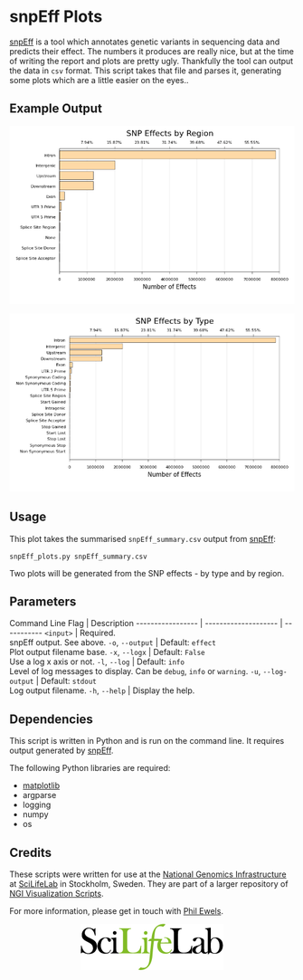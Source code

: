 # snpEff Plots
[snpEff](http://snpeff.sourceforge.net/) is a tool which annotates genetic
variants in sequencing data and predicts their effect. The numbers
it produces are really nice, but at the time of writing the report
and plots are pretty ugly. Thankfully the tool can output the data in
`csv` format. This script takes that file and parses it, generating
some plots which are a little easier on the eyes..

## Example Output

![Effect Type Plot](../../examples/snpEff_effect_regions.png)

![Effect Type Plot](../../examples/snpEff_effect_types.png)

## Usage
This plot takes the summarised `snpEff_summary.csv` output from
[snpEff](http://snpeff.sourceforge.net/):

    snpEff_plots.py snpEff_summary.csv

Two plots will be generated from the SNP effects - by type and by region.

## Parameters
Command Line Flag | Description
----------------- | -------------------- | -----------
`<input>` | Required.<br>snpEff output. See above.
`-o`, `--output` | Default: `effect`<br>Plot output filename base.
`-x`, `--logx` | Default: `False`<br>Use a log x axis or not.
`-l`, `--log` | Default: `info`<br>Level of log messages to display. Can be `debug`, `info` or `warning`.
`-u`, `--log-output` | Default: `stdout`<br>Log output filename.
`-h`, `--help` | Display the help.

## Dependencies

This script is written in Python and is run on the command line. It requires
output generated by [snpEff](http://snpeff.sourceforge.net/).

The following Python libraries are required:

* [matplotlib](http://matplotlib.org/)
* argparse
* logging
* numpy
* os

## Credits
These scripts were written for use at the 
[National Genomics Infrastructure](https://portal.scilifelab.se/genomics/)
at [SciLifeLab](http://www.scilifelab.se/) in Stockholm, Sweden. They are 
part of a larger repository of
[NGI Visualization Scripts](https://github.com/SciLifeLab/ngi_visualizations).

For more information, please get in touch with
[Phil Ewels](https://github.com/ewels).

<p align="center"><a href="http://www.scilifelab.se/" target="_blank"><img src="../../examples/SciLifeLab_logo.png" title="SciLifeLab"></a></p>
